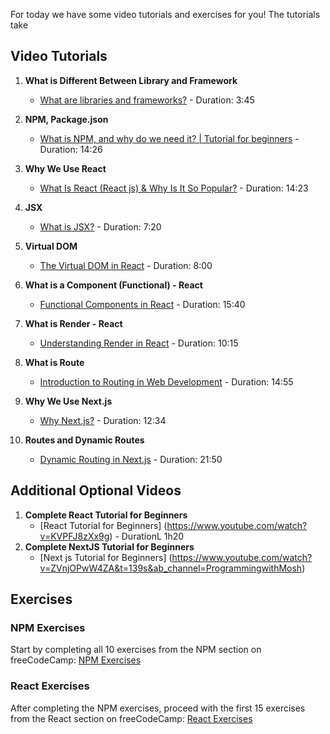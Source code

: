 For today we have some video tutorials and exercises for you!
The tutorials take


## Video Tutorials
1. **What is Different Between Library and Framework**
   - [What are libraries and frameworks?](https://www.youtube.com/watch?v=LimOOe6I4eo) - Duration: 3:45

2. **NPM, Package.json**
   - [What is NPM, and why do we need it? | Tutorial for beginners](https://www.youtube.com/watch?v=P3aKRdUyr0s&ab_channel=CoderCoder) - Duration: 14:26

4. **Why We Use React**
   - [What Is React (React js) & Why Is It So Popular?](https://www.youtube.com/watch?v=N3AkSS5hXMA&ab_channel=ProgrammingwithMosh) - Duration: 14:23



6. **JSX**
   - [What is JSX?](https://www.youtube.com/watch?v=KVPFJ8zXx9g) - Duration: 7:20

7. **Virtual DOM**
   - [The Virtual DOM in React](https://www.youtube.com/watch?v=dA5ab6NfHfw) - Duration: 8:00

8. **What is a Component (Functional) - React**
   - [Functional Components in React](https://www.youtube.com/watch?v=1f-eQcl1ET8) - Duration: 15:40

9. **What is Render - React**
   - [Understanding Render in React](https://www.youtube.com/watch?v=8YqUBVOIt7g) - Duration: 10:15

10. **What is Route**
    - [Introduction to Routing in Web Development](https://www.youtube.com/watch?v=Law7wfdg_ls) - Duration: 14:55

11. **Why We Use Next.js**
    - [Why Next.js?](https://www.youtube.com/watch?v=SYyTvwq-gkI) - Duration: 12:34

12. **Routes and Dynamic Routes**
    - [Dynamic Routing in Next.js](https://www.youtube.com/watch?v=RebA5J-rlwg) - Duration: 21:50

## Additional Optional Videos
1. **Complete React Tutorial for Beginners**
   - [React Tutorial for Beginners] (https://www.youtube.com/watch?v=KVPFJ8zXx9g) - DurationL 1h20
2. **Complete NextJS Tutorial for Beginners**
   - [Next js Tutorial for Beginners] (https://www.youtube.com/watch?v=ZVnjOPwW4ZA&t=139s&ab_channel=ProgrammingwithMosh)

## Exercises

### NPM Exercises
Start by completing all 10 exercises from the NPM section on freeCodeCamp:
[NPM Exercises](https://www.freecodecamp.org/learn/back-end-development-and-apis/)

### React Exercises
After completing the NPM exercises, proceed with the first 15 exercises from the React section on freeCodeCamp:
[React Exercises](https://www.freecodecamp.org/learn/front-end-development-libraries/)
